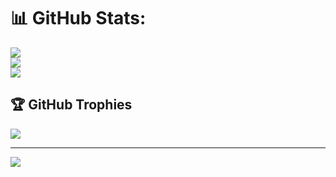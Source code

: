 # 📊 GitHub Stats:
![](https://github-readme-stats.vercel.app/api?username=davidkihara490&theme=dark&hide_border=false&include_all_commits=false&count_private=false)<br/>
![](https://github-readme-streak-stats.herokuapp.com/?user=davidkihara490&theme=dark&hide_border=false)<br/>
![](https://github-readme-stats.vercel.app/api/top-langs/?username=davidkihara490&theme=dark&hide_border=false&include_all_commits=false&count_private=false&layout=compact)

## 🏆 GitHub Trophies
![](https://github-profile-trophy.vercel.app/?username=davidkihara490&theme=radical&no-frame=false&no-bg=true&margin-w=4)

---
[![](https://visitcount.itsvg.in/api?id=davidkihara490&icon=0&color=0)](https://visitcount.itsvg.in)

<!-- Proudly created with GPRM ( https://gprm.itsvg.in ) -->
